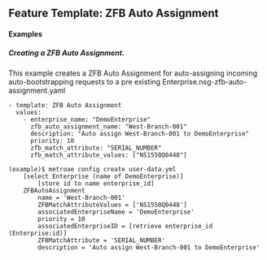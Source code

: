 ## Feature Template: ZFB Auto Assignment
#### Examples

##### Creating a ZFB Auto Assignment.
This example creates a ZFB Auto Assignment for auto-assigning incoming auto-bootstrapping requests to a pre existing Enterprise.nsg-zfb-auto-assignment.yaml
```
- template: ZFB Auto Assignment
  values:
    - enterprise_name: "DemoEnterprise"
      zfb_auto_assignment_name: "West-Branch-001"
      description: "Auto assign West-Branch-001 to DemoEnterprise"
      priority: 10
      zfb_match_attribute: "SERIAL_NUMBER"
      zfb_match_attribute_values: ["NS1550Q0448"]

```
```
(example)$ metroae config create user-data.yml
    [select Enterprise (name of DemoEnterprise)]
        [store id to name enterprise_id]
    ZFBAutoAssignment
        name = 'West-Branch-001'
        ZFBMatchAttributeValues = ['NS1550Q0448']
        associatedEnterpriseName = 'DemoEnterprise'
        priority = 10
        associatedEnterpriseID = [retrieve enterprise_id (Enterprise:id)]
        ZFBMatchAttribute = 'SERIAL_NUMBER'
        description = 'Auto assign West-Branch-001 to DemoEnterprise'

```

